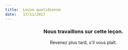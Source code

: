 ```yaml
---
title:  Leçon quotidienne
date:   17/11/2017
---
```


### <center>Nous travaillons sur cette leçon.</center>
<center>Revenez plus tard, s'il vous plaît.</center>